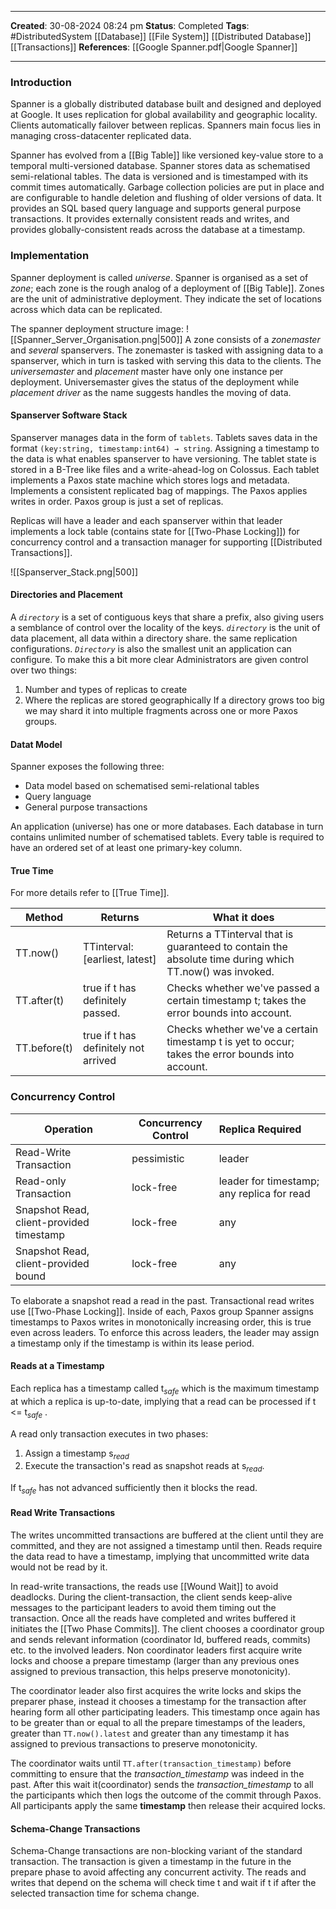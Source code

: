 _____
**Created**: 30-08-2024 08:24 pm
**Status**: Completed
**Tags**: #DistributedSystem [[Database]] [[File System]] [[Distributed Database]] [[Transactions]]
**References**: [[Google Spanner.pdf|Google Spanner]]
______

### Introduction
Spanner is a globally distributed database built and designed and deployed at Google. It uses replication for global availability and geographic locality. Clients automatically failover between replicas. Spanners main focus lies in managing cross-datacenter replicated data. 

Spanner has evolved from a [[Big Table]] like versioned key-value store to a temporal multi-versioned database. Spanner stores data as schematised semi-relational tables. The data is versioned and is timestamped with its commit times automatically. Garbage collection policies are put in place and are configurable to handle deletion and flushing of older versions of data. It provides an SQL based query language and supports general purpose transactions. It provides externally consistent reads and writes, and provides globally-consistent reads across the database at a timestamp.

### Implementation
Spanner deployment is called *universe*. Spanner is organised as a set of *zone*; each zone is the rough analog of a deployment of [[Big Table]]. Zones are the unit of administrative deployment. They indicate the set of locations across which data can be replicated.

The spanner deployment structure image:
![[Spanner_Server_Organisation.png|500]]
A zone consists of a *zonemaster* and *several* spanservers. The zonemaster is tasked with assigning data to a spanserver, which in turn is tasked with serving this data to the clients.
The *universemaster* and *placement* master have only one instance per deployment. Universemaster gives the status of the deployment while *placement driver* as the name suggests handles the moving of data.

#### Spanserver Software Stack
Spanserver manages data in the form of `tablets`. Tablets saves data in the format `(key:string, timestamp:int64) → string`. Assigning a timestamp to the data is what enables spanserver to have versioning. The tablet state is stored in a B-Tree like files and a write-ahead-log on Colossus. Each tablet implements a Paxos state machine which stores logs and metadata. Implements a consistent replicated bag of mappings. The Paxos applies writes in order. Paxos group is just a set of replicas.

Replicas will have a leader and each spanserver within that leader implements a lock table (contains state for [[Two-Phase Locking]]) for concurrency control and a transaction manager for supporting [[Distributed Transactions]].

![[Spanserver_Stack.png|500]] 

#### Directories and Placement
A *`directory`* is a set of contiguous keys that share a prefix, also giving users a semblance of control over the locality of the keys. *`directory`* is the unit of data placement, all data within a directory share. the same replication configurations. *`Directory`* is also the smallest unit an application can configure. To make this a bit more clear Administrators are given control over two things:
1. Number and types of replicas to create
2. Where the replicas are stored geographically
If a directory grows too big we may shard it into multiple fragments across one or more Paxos groups.

#### Datat Model
Spanner exposes the following three:
- Data model based on schematised semi-relational tables
- Query language
- General purpose transactions

An application (universe) has one or more databases. Each database in turn contains unlimited number of schematised tablets. 
Every table is required to have an ordered set of at least one primary-key column.

#### True Time
For more details refer to [[True Time]].

| Method       | Returns                              | What it does                                                                                            |
| ------------ | ------------------------------------ | ------------------------------------------------------------------------------------------------------- |
| TT.now()     | TTinterval: \[earliest, latest\]     | Returns a TTinterval that is guaranteed to contain the absolute time during which TT.now() was invoked. |
| TT.after(t)  | true if t has definitely passed.     | Checks whether we've passed a certain timestamp t; takes the error bounds into account.                 |
| TT.before(t) | true if t has definitely not arrived | Checks whether we've a certain timestamp t is yet to occur; takes the error bounds into account.        |
### Concurrency Control

| Operation                                | Concurrency Control | Replica Required                           |
| ---------------------------------------- | ------------------- |:------------------------------------------ |
| Read-Write Transaction                   | pessimistic         | leader                                     |
| Read-only Transaction                    | lock-free           | leader for timestamp; any replica for read |
| Snapshot Read, client-provided timestamp | lock-free           | any                                        |
| Snapshot Read, client-provided bound     | lock-free           | any                                        |
To elaborate a snapshot read a read in the past. 
Transactional read writes use [[Two-Phase Locking]]. Inside of each, Paxos group Spanner assigns timestamps to Paxos writes in monotonically increasing order, this is true even across leaders. To enforce this across leaders, the leader may assign a timestamp only if the timestamp is within its lease period. 

#### Reads at a Timestamp
Each replica has a timestamp called t$_{safe}$ which is the maximum timestamp at which a replica is up-to-date, implying that a read can be processed if t <= t$_{safe}$ .

A read only transaction executes in two phases:
1. Assign a timestamp s$_{read}$ 
2. Execute the transaction's read as snapshot reads at s$_{read}$.

If t$_{safe}$ has not advanced sufficiently then it blocks the read.

#### Read Write Transactions
The writes uncommitted transactions are buffered at the client until they are committed, and they are not assigned a timestamp until then. Reads require the data read to have a timestamp, implying that uncommitted write data would not be read by it. 

In read-write transactions, the reads use [[Wound Wait]] to avoid deadlocks. During the client-transaction, the client sends keep-alive messages to the participant leaders to avoid them timing out the transaction. Once all the reads have completed and writes buffered it initiates the [[Two Phase Commits]]. The client chooses a coordinator group and sends relevant information (coordinator Id, buffered reads, commits) etc. to the involved leaders. Non coordinator leaders first acquire write locks and choose a prepare timestamp (larger than any previous ones assigned to previous transaction, this helps preserve monotonicity).

The coordinator leader also first acquires the write locks and skips the preparer phase, instead it chooses a timestamp for the transaction after hearing form all other participating leaders. This timestamp once again has to be greater than or equal to all the prepare timestamps of the leaders, greater than `TT.now().latest` and greater than any timestamp it has assigned to previous transactions to preserve monotonicity. 

The coordinator waits until `TT.after(transaction_timestamp)` before committing to ensure that the *transaction_timestamp* was indeed in the past. After this wait it(coordinator) sends the *transaction_timestamp* to all the participants which then logs the outcome of the commit through Paxos. All participants apply the same **timestamp** then release their acquired locks.

#### Schema-Change Transactions
Schema-Change transactions are non-blocking variant of the standard transaction. The transaction is given a timestamp in the future in the prepare phase to avoid affecting any concurrent activity. The reads and writes that depend on the schema will check time t and wait if t if after the selected transaction time for schema change.
